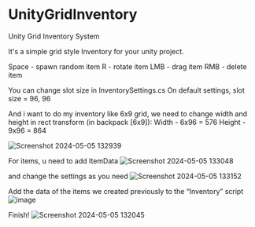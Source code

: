 # UnityGridInventory
Unity Grid Inventory System

It's a simple grid style Inventory for your unity project.

  Space - spawn random item
  R - rotate item 
  LMB - drag item
  RMB - delete item

You can change slot size in InventorySettings.cs
On default settings, slot size = 96, 96

And i want to do my inventory like 6x9 grid, we need to change width and height in rect transform (in backpack [6x9]): 
  Width -  6x96 = 576
  Height -  9x96 = 864

  ![Screenshot 2024-05-05 132939](https://github.com/semiloker/UnityGridInventory/assets/146450267/56b77349-f6f5-4bdc-967b-6cbe45fc42b6)

For items, u need to add ItemData 
  ![Screenshot 2024-05-05 133048](https://github.com/semiloker/UnityGridInventory/assets/146450267/aaf68c58-0363-499b-9c33-77050ac4f305)

and change the settings as you need 
  ![Screenshot 2024-05-05 133152](https://github.com/semiloker/UnityGridInventory/assets/146450267/86c2c6db-8ca2-4728-bf61-91dd447b2819)

Add the data of the items we created previously to the “Inventory” script
  ![image](https://github.com/semiloker/UnityGridInventory/assets/146450267/319106de-a8b9-486f-b7cc-5b0a3874a1ba)

Finish!
  ![Screenshot 2024-05-05 132045](https://github.com/semiloker/UnityGridInventory/assets/146450267/5cb5647d-38e6-494f-b1cb-a2ff9f77b8b0)
